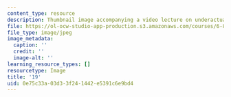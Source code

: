 ```yaml
---
content_type: resource
description: Thumbnail image accompanying a video lecture on underactuated robotics.
file: https://ol-ocw-studio-app-production.s3.amazonaws.com/courses/6-832-underactuated-robotics-spring-2009/0e75c33a03d33f241442e5391c6e9bd4_19.jpg
file_type: image/jpeg
image_metadata:
  caption: ''
  credit: ''
  image-alt: ''
learning_resource_types: []
resourcetype: Image
title: '19'
uid: 0e75c33a-03d3-3f24-1442-e5391c6e9bd4
---
```

